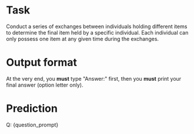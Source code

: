 # Task
Conduct a series of exchanges between individuals holding different items to determine the final item held by a specific individual. Each individual can only possess one item at any given time during the exchanges.

# Output format
At the very end, you **must** type "Answer:" first, then you **must** print your final answer (option letter only).

# Prediction
Q: {question_prompt}